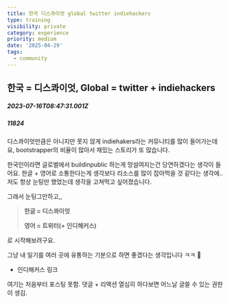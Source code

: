 ```yaml
---
title: 한국 디스콰이엇 global twitter indiehackers
type: training
visibility: private
category: experience
priority: medium
date: '2025-04-29'
tags:
  - community
---
```

## 한국 = 디스콰이엇, Global = twitter + indiehackers
##### 2023-07-16T08:47:31.001Z
##### 11824

<p class="leading-6 my-2 dark:text-[#eaeaec]">디스콰이엇만큼은 아니지만 못지 않게 indiehakers라는 커뮤니티를 많이 들어가는데요, bootstrapper의 비율이 많아서 재밌는 스토리가 또 많습니다.</p><p class="leading-6 my-2 dark:text-[#eaeaec]"></p><p class="leading-6 my-2 dark:text-[#eaeaec]">한국인이라면 글로벌에서 buildinpublic 하는게 망설여지는건 당연하겠다는 생각이 들어요. 한글 + 영어로 소통한다는게 생각보다 리소스를 많이 잡아먹을 것 같다는 생각에.. 저도 항상 눈팅만 했었는데 생각을 고쳐먹고 싶어졌습니다.</p><p class="leading-6 my-2 dark:text-[#eaeaec]"></p><p class="leading-6 my-2 dark:text-[#eaeaec]">그래서 눈팅그만하고,,</p><blockquote class="block px-4 p-1 my-2 m-0 border-l-2 bg-stone-100 border-stone-300 leading-5 rounded-r-md dark:bg-stone-700" spellcheck="false"><p class="leading-6 my-2 dark:text-[#eaeaec]"><strong>한글 = 디스콰이엇</strong></p><p class="leading-6 my-2 dark:text-[#eaeaec]"><strong>영어 = 트위터(+ 인디해커스) </strong></p></blockquote><p class="leading-6 my-2 dark:text-[#eaeaec]">로 시작해보려구요.</p><p class="leading-6 my-2 dark:text-[#eaeaec]"></p><p class="leading-6 my-2 dark:text-[#eaeaec]">그냥 내 일기를 여러 곳에 유통하는 기분으로 하면 좋겠다는 생각입니다 ㅋㅋ 👀</p><p class="leading-6 my-2 dark:text-[#eaeaec]"></p><ul class="list-disc list-outside leading-loose my-3 pl-5 tight" data-tight="true"><li class="leading-normal m-0 p-0"><p class="leading-6 my-2 dark:text-[#eaeaec]">인디해커스 링크</p></li></ul><p class="leading-6 my-2 dark:text-[#eaeaec]">여기는 처음부터 포스팅 못함. 댓글 + 리액션 열심히 하다보면 어느날 글쓸 수 있는 권한이 생김.</p><div class="bookmark" data="{&quot;metadata&quot;:{&quot;title&quot;:&quot;Indie Hackers: Work Together to Build Profitable Online Businesses&quot;,&quot;description&quot;:&quot;Connect with developers who are sharing the strategies and revenue numbers behind their companies and side projects.&quot;,&quot;language&quot;:&quot;en&quot;,&quot;type&quot;:&quot;website&quot;,&quot;url&quot;:&quot;https://www.indiehackers.com/&quot;,&quot;provider&quot;:&quot;Indie Hackers&quot;,&quot;twitter&quot;:&quot;@IndieHackers&quot;,&quot;image&quot;:&quot;https://www.indiehackers.com/images/shareables/home.jpg&quot;,&quot;icon&quot;:&quot;https://www.indiehackers.com/images/favicons/favicon--192x192.png&quot;}}"></div>
